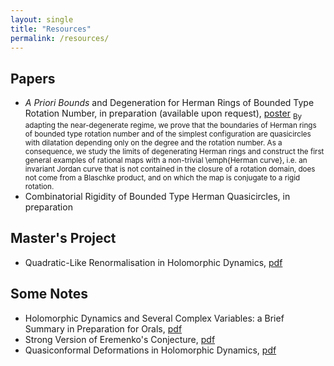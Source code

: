 ```yaml
---
layout: single
title: "Resources"
permalink: /resources/
---
```


## Papers
  * _A Priori Bounds_ and Degeneration for Herman Rings of Bounded Type Rotation Number, in preparation (available upon request), [poster](https://www.msri.org/ckeditor_assets/attachments/2014/Poster-WRL.pdf)
  <sub> By adapting the near-degenerate regime, we prove that the boundaries of Herman rings of bounded type rotation number and of the simplest configuration are quasicircles with dilatation depending only on the degree and the rotation number. As a consequence, we study the limits of degenerating Herman rings and construct the first general examples of rational maps with a non-trivial \emph{Herman curve}, i.e. an invariant Jordan curve that is not contained in the closure of a rotation domain, does not come from a Blaschke product, and on which the map is conjugate to a rigid rotation. </sub>
  * Combinatorial Rigidity of Bounded Type Herman Quasicircles, in preparation

## Master's Project
  * Quadratic-Like Renormalisation in Holomorphic Dynamics, [pdf](/files/masters-thesis.pdf)

## Some Notes
  * Holomorphic Dynamics and Several Complex Variables: a Brief Summary in Preparation for Orals, [pdf](/files/orals-summary.pdf)
  * Strong Version of Eremenko's Conjecture, [pdf](/files/eremenko-lyubich-class.pdf)
  * Quasiconformal Deformations in Holomorphic Dynamics, [pdf](/files/quasiconformal-deformations.pdf)
